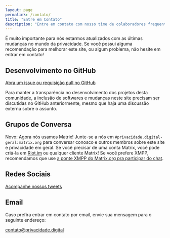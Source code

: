 ```yaml
---
layout: page
permalink: /contato/
title: "Entre em Contato"
description: "Entre em contato com nosso time de colaboradores frequentes caso tenha dúvidas, problemas ou sugestões."
---
```


É muito importante para nós estarmos atualizados com as últimas mudanças no mundo da privacidade. Se você possui alguma recomendação para melhorar este site, ou algum problema, não hesite em entrar em contato!

## Desenvolvimento no GitHub

[<i class="fab fa-github"></i> Abra um issue ou requisição pull no GitHub](https://github.com/PrivacidadeDigital/privacidade.digital/issues)

Para manter a transparência no desenvolvimento dos projetos desta comunidade, a inclusão de softwares e mudanças neste site precisam ser discutidas no GitHub anteriormente, mesmo que haja uma discussão externa sobre o assunto.

## Grupos de Conversa

<span class="text-success"><i class="fas fa-comment"></i> Novo:</span> Agora nós usamos Matrix! Junte-se a nós em `#privacidade.digital-geral:matrix.org` para conversar conosco e outros membros sobre este site e privacidade em geral. Se você precisar de uma conta Matrix, você pode criá-la em [Riot.im](https://riot.im/) ou qualquer cliente Matrix! Se você prefere XMPP, recomendamos que use [a ponte XMPP do Matrix.org pra participar do chat](https://conversations.im/j/%23privacidade.digital-geral%23matrix.org@bridge.xmpp.matrix.org).

## Redes Sociais

[<i class="fab fa-twitter"></i> Acompanhe nossos tweets](https://twitter.com/PrivacidadeJa)

## Email

Caso prefira entrar em contato por email, envie sua mensagem para o seguinte endereço:
<p><a class="btn btn-primary bg-success border-0 mb-1"
      href="mailto:contato@privacidade.digital">contato@privacidade.digital</a></p>
